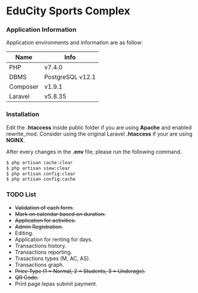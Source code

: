 # EduCity Sports Complex

### Application Information
Application environments and information are as follow:

| Name  | Info  |
| ------------- | ------------- |
| PHP  | v7.4.0   |
| DBMS  | PostgreSQL v12.1  |
| Composer  | v1.9.1  |
| Laravel  | v5.8.35  |

### Installation
Edit the **.htaccess** inside public folder if you are using **Apache** and enabled rewrite_mod. Consider using the original Laravel **.htaccess** if your are using **NGINX**.

After every changes in the **.env** file, please run the following command.

```sh
$ php artisan cache:clear
$ php artisan view:clear
$ php artisan config:clear
$ php artisan config:cache
```

### TODO List

- ~~Validation of each form.~~
- ~~Mark on calendar based on duration.~~
- ~~Application for activities.~~
- ~~Admin Registration.~~
- Editing.
- Application for renting for days.
- Transactions history.
- Transactions reporting.
- Trasactions types (M, AC, AS).
- Transactions graph.
- ~~Price Type (1 = Normal, 2 = Students, 3 = Underage).~~
- ~~QR Code.~~
- Print page lepas submit payment.